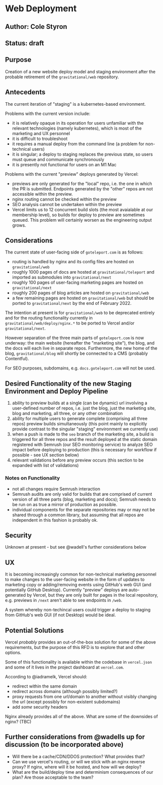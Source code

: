 # Web Deployment
## Author: Cole Styron
## Status: draft

## Purpose

Creation of a new website deploy model and staging environment after the probable retirement of the `gravitational/web` repository.

## Antecedents

The current iteration of "staging" is a kubernetes-based environment.

Problems with the current version include: 
- it is relatively opaque in its operation for users unfamiliar with the relevant technologies (namely kubernetes), which is most of the marketing and UX personnel
- it is difficult to troubleshoot
- it requires a manual deploy from the command line (a problem for non-technical users)
- it is singular; a deploy to staging replaces the previous state, so users must queue and communicate synchronously
- it is presently not functional for users on an M1 Mac

Problems with the current "preview" deploys generated by Vercel:
- previews are only generated for the "local" repo, i.e. the one in which the PR is submitted. Endpoints generated by the "other" repos are not accessible within the preview.
- nginx routing cannot be checked within the preview
- SEO analysis cannot be undertaken within the preview
- Vercel limits us to 12 concurrent build slots (the most avaialable at our membership level), so builds for deploy to preview are sometimes queued. This problem will certainly worsen as the engineering output grows.

## Considerations

The current state of user-facing side of `goteleport.com` is as follows: 
- routing is handled by nginx and its config files are hosted on `gravitational/web`
- roughly 1000 pages of docs are hosted at `gravitational/teleport` and imported as submodules into `gravitational/next`
- roughly 100 pages of user-facing marketing pages are hosted on `gravitational/next`
- roughly 200 pages of blog articles are hosted on `gravitational/web`
- a few remaining pages are hosted on `gravitational/web` but should be ported to `gravitational/next` by the end of February 2022.

The intention at present is for `gravitational/web` to be deprecated entirely and for the routing functionality currently in `gravitational/web/deploy/nginx.*` to be ported to Vercel and/or `gravitational/next`.

However separation of the three main parts of `goteleport.com` is now underway: the main website (hereafter the "marketing site"), the blog, and the docs will each live in separate repos. Furthermore, the new home of the blog, `gravitational/blog` will shortly be connected to a CMS (probably Contentful).

For SEO purposes, subdomains, e.g. `docs.goteleport.com` will not be used.

## Desired Functionality of the new Staging Environment and Deploy Pipeline

1. ability to preview builds at a single (can be dynamic) url involving a user-defined number of repos, i.e. just the blog, just the marketing site, blog and marketing, all three, or any other combination 
2. ability for multiple users to generate complete (comprising all three repos) preview builds simultaneously (this point mainly to explicitly provide contrast to the singular "staging" environment we currently use)
3. when a push is made to the `seo` branch of the marketing site, a build is triggered for all three repos and the result deployed at the static domain registered with Semrush (our SEO monitoring service) to analyze SEO impact before deploying to production (this is necessary for workflow if possible - see UX section below)
4. relevant validations before any preview occurs (this section to be expanded with list of validations)

### Notes on Functionality

- not all changes require Semrush interaction
- Semrush audits are only valid for builds that are comprised of current version of all three parts (blog, marketing and docs); Semrush needs to be run on as true a mirror of production as possible.
- individual components for the separate repositories may or may not be shared through a common library, but assuming that all repos are independent in this fashion is probably ok. 

## Security 

Unknown at present - but see @wadell's further considerations below

## UX

It is becoming increasingly common for non-technical marketing personnel to make changes to the user-facing website in the form of updates to marketing copy or adding/removing events using GitHub's web GUI (and potentially GitHub Desktop). Currently "preview" deploys are auto-generated by Vercel, but they are only built for pages in the local repository, e.g. previews in `/next` aren't able to see endpoints in `/web`.

A system whereby non-techincal users could trigger a deploy to staging from GitHub's web GUI (if not Desktop) would be ideal.


## Potential Solutions

Vercel _probably_ provides an out-of-the-box solution for some of the above requirements, but the purpose of this RFD is to explore that and other options. 

Some of this functionality is available within the codebase in `vercel.json` and some of it lives in the project dashboard at `vercel.com`.

According to @iadramelk, Vercel should:
- redirect within the same domain
- redirect across domains (although possibly limited?)
- proxy requests from one url/domain to another without visibly changing the url (except possibly for non-existent subdomains)
- add _some_ security headers

Nginx already provides all of the above. What are some of the downsides of nginx? (TBC)

## Further considerations from @wadells up for discussion (to be incorporated above)

- Will there be a cache/CDN/DDOS protection? What provides that?
- Can we use vercel's routing, or will we stick with an nginx reverse proxy? If nginx, where will it be hosted, and how will we deploy?
- What are the build/deploy time and determinism consequences of our plan? Are those acceptable to the team?